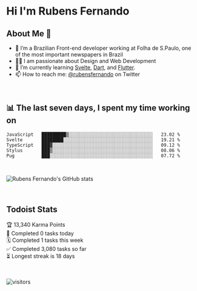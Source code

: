 # Hi I'm Rubens Fernando

## About Me 🚀

- 🌱 I’m a Brazilian Front-end developer working at Folha de S.Paulo, one of the most important newspapers in Brazil
- 👨‍💻 I am passionate about Design and Web Development
- 📖 I’m currently learning [Svelte](https://svelte.dev/), [Dart](https://dart.dev/), and [Flutter](https://flutter.dev/).
- 📫 How to reach me: [@rubensfernando](https://twitter.com/rubensfernando) on Twitter

<br />

## 📊 The last seven days, I spent my time working on

<!--START_SECTION:waka-->
```text
JavaScript   █████████▒░░░░░░░░░░░░░░░░░░░░░░░░░░░░░░░   23.02 % 
Svelte       ████████░░░░░░░░░░░░░░░░░░░░░░░░░░░░░░░░░   19.21 % 
TypeScript   ███▓░░░░░░░░░░░░░░░░░░░░░░░░░░░░░░░░░░░░░   09.12 % 
Stylus       ███▒░░░░░░░░░░░░░░░░░░░░░░░░░░░░░░░░░░░░░   08.06 % 
Pug          ███░░░░░░░░░░░░░░░░░░░░░░░░░░░░░░░░░░░░░░   07.72 % 
```
<!--END_SECTION:waka-->

<br />

![Rubens Fernando's GitHub stats](https://github-readme-stats.vercel.app/api?username=rubensfernando&show_icons=true&hide_border=true)

<br />

## Todoist Stats

<!-- TODO-IST:START -->
🏆  13,340 Karma Points           
🌸  Completed 0 tasks today           
🗓  Completed 1 tasks this week           
✅  Completed 3,080 tasks so far           
⏳  Longest streak is 18 days
<!-- TODO-IST:END -->

<br>

![visitors](https://visitor-badge.laobi.icu/badge?page_id=rubensfernando.rubensfernando)
